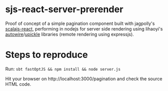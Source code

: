 # sjs-react-server-prerender
Proof of concept of a simple pagination component built with jagpolly's [scalajs-react](https://github.com/japgolly/scalajs-react), performing in nodejs for server side rendering using lihaoyi's [autowire](https://github.com/lihaoyi/autowire)/[upickle](https://github.com/lihaoyi/upickle-pprint) libraries (remote rendering using expressjs).

# Steps to reproduce

Run:
`sbt fastOptJS && npm install && node server.js` 

Hit your browser on http://localhost:3000/pagination and check the source HTML code.
